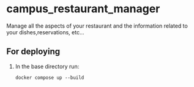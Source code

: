 # campus_restaurant_manager
Manage all the aspects of your restaurant and the information related to your dishes,reservations, etc...

## For deploying

1. In the base directory run:
   ```
   docker compose up --build
   ```

